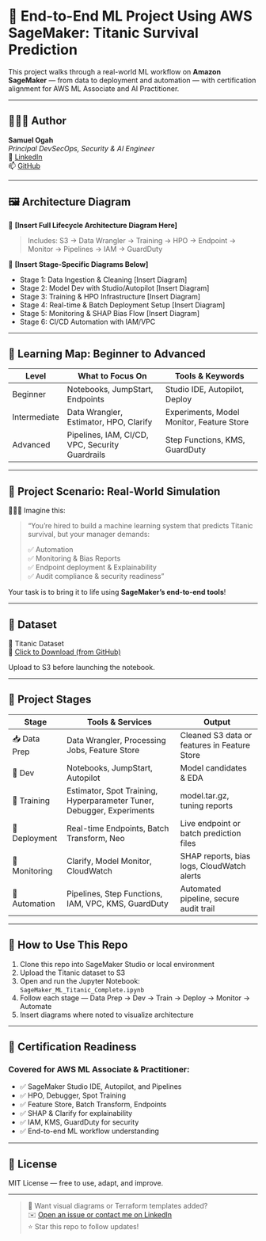 
# 🧠 End-to-End ML Project Using AWS SageMaker: Titanic Survival Prediction

This project walks through a real-world ML workflow on **Amazon SageMaker** — from data to deployment and automation — with certification alignment for AWS ML Associate and AI Practitioner.

---

## 👨🏽‍💻 Author

**Samuel Ogah**  
_Principal DevSecOps, Security & AI Engineer_  
🔗 [LinkedIn](https://www.linkedin.com/in/samuelogah)  
📫 [GitHub](https://github.com/sogah2023)

---

## 🖼️ Architecture Diagram

📌 **[Insert Full Lifecycle Architecture Diagram Here]**  
> Includes: S3 → Data Wrangler → Training → HPO → Endpoint → Monitor → Pipelines → IAM → GuardDuty

📌 **[Insert Stage-Specific Diagrams Below]**  
- Stage 1: Data Ingestion & Cleaning [Insert Diagram]  
- Stage 2: Model Dev with Studio/Autopilot [Insert Diagram]  
- Stage 3: Training & HPO Infrastructure [Insert Diagram]  
- Stage 4: Real-time & Batch Deployment Setup [Insert Diagram]  
- Stage 5: Monitoring & SHAP Bias Flow [Insert Diagram]  
- Stage 6: CI/CD Automation with IAM/VPC

---

## 🧭 Learning Map: Beginner to Advanced

| Level        | What to Focus On                                   | Tools & Keywords                          |
|--------------|----------------------------------------------------|-------------------------------------------|
| Beginner     | Notebooks, JumpStart, Endpoints                    | Studio IDE, Autopilot, Deploy             |
| Intermediate | Data Wrangler, Estimator, HPO, Clarify             | Experiments, Model Monitor, Feature Store |
| Advanced     | Pipelines, IAM, CI/CD, VPC, Security Guardrails    | Step Functions, KMS, GuardDuty            |

---

## 🧩 Project Scenario: Real-World Simulation

🧙🏽‍♂️ Imagine this:

> “You’re hired to build a machine learning system that predicts Titanic survival, but your manager demands:
>
> ✅ Automation  
> ✅ Monitoring & Bias Reports  
> ✅ Endpoint deployment & Explainability  
> ✅ Audit compliance & security readiness”

Your task is to bring it to life using **SageMaker’s end-to-end tools**!

---

## 📁 Dataset

🎯 Titanic Dataset  
🔗 [Click to Download (from GitHub)](https://github.com/sogah2023/AI-ML/blob/main/Titanic%20Dataset.csv?raw=true)

Upload to S3 before launching the notebook.

---

## 🚀 Project Stages

| Stage      | Tools & Services                                                                 | Output                                      |
|------------|-----------------------------------------------------------------------------------|---------------------------------------------|
| 📥 Data Prep  | Data Wrangler, Processing Jobs, Feature Store                                    | Cleaned S3 data or features in Feature Store |
| 🔧 Dev        | Notebooks, JumpStart, Autopilot                                                  | Model candidates & EDA                      |
| 🎯 Training   | Estimator, Spot Training, Hyperparameter Tuner, Debugger, Experiments            | model.tar.gz, tuning reports                |
| 🚀 Deployment | Real-time Endpoints, Batch Transform, Neo                                        | Live endpoint or batch prediction files     |
| 🧠 Monitoring | Clarify, Model Monitor, CloudWatch                                                | SHAP reports, bias logs, CloudWatch alerts  |
| 🔁 Automation | Pipelines, Step Functions, IAM, VPC, KMS, GuardDuty                               | Automated pipeline, secure audit trail      |

---

## 📘 How to Use This Repo

1. Clone this repo into SageMaker Studio or local environment
2. Upload the Titanic dataset to S3
3. Open and run the Jupyter Notebook: `SageMaker_ML_Titanic_Complete.ipynb`
4. Follow each stage — Data Prep → Dev → Train → Deploy → Monitor → Automate
5. Insert diagrams where noted to visualize architecture

---

## 🧠 Certification Readiness

### Covered for AWS ML Associate & Practitioner:

- ✅ SageMaker Studio IDE, Autopilot, and Pipelines
- ✅ HPO, Debugger, Spot Training
- ✅ Feature Store, Batch Transform, Endpoints
- ✅ SHAP & Clarify for explainability
- ✅ IAM, KMS, GuardDuty for security
- ✅ End-to-end ML workflow understanding

---

## 📜 License

MIT License — free to use, adapt, and improve.

---

> 📌 Want visual diagrams or Terraform templates added?  
> ✉️ [Open an issue or contact me on LinkedIn](https://www.linkedin.com/in/samuelogah)  
> ⭐ Star this repo to follow updates!
